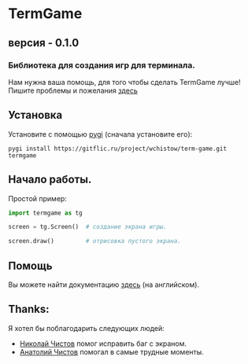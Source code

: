 # TermGame
## версия - 0.1.0

### Библиотека для создания игр для терминала.

Нам нужна ваша помощь, для того чтобы сделать TermGame лучше!
Пишите проблемы и пожелания [здесь](https://gitflic.ru/project/wchistow/term-game/issue/create)

## Установка

Установите с помощью [pygi](https://gitflic.ru/project/wchistow/pygi) (сначала установите его):

```commandline
pygi install https://gitflic.ru/project/wchistow/term-game.git termgame
```

## Начало работы.
Простой пример:
```python
import termgame as tg

screen = tg.Screen()  # создание экрана игры.

screen.draw()         # отрисовка пустого экрана.
```
## Помощь
Вы можете найти документацию [здесь](https://gitflic.ru/project/wchistow/term-game/blob?file=DOCUMENTATION.md) (на английском).

## Thanks:
Я хотел бы поблагодарить следующих людей:
 + [Николай Чистов](https://gitflic.ru/user/nchistov) помог исправить баг с экраном.
 + [Анатолий Чистов](https://gitflic.ru/user/codefather) помогал в самые трудные моменты.
